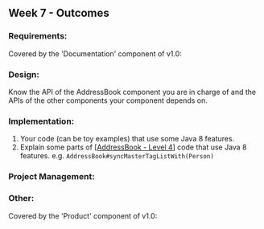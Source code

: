 <link rel="stylesheet" href="{{baseUrl}}/css/main.css">
<link rel="stylesheet" href="{{baseUrl}}/css/schedule.css">

<div class="website-content">

## Week 7 - Outcomes

<div id="main">

### Requirements:

<panel type="danger" header="**`W7.1` Can record requirements of a product** :star:" no-close>
  <panel header=":dart: Evidence" expanded>

Covered by the 'Documentation' component of v1.0:

<dynamic-panel src="../../admin/project-v10.md" header="%%Admin » Project → v1.0%%" no-close />

  </panel>
</panel>

### Design:

<dynamic-panel type="danger" src="outcome-architecture.md" header="**`W7.2` Can interpret an architecture diagram** :star:" no-close />

<panel type="warning" header="**`W7.3` Can explain APIs** :star::star:" no-close>
  <include src="../../book/reuse/apis/what/full.md" />
  <panel header=":dart: Evidence" expanded>

Know the API of the AddressBook component you are in charge of and the APIs of the other components your component depends on.

  </panel>
</panel>

<dynamic-panel type="warning" src="outcome-sequenceDiagramIntermediate.md" header="**`W7.4` Can use intermediate-level sequence diagrams** :star::star:" no-close />

### Implementation:

<dynamic-panel type="warning" src="outcome-logging.md" header="**`W7.5` Can use logging** :star::star:" no-close />

<dynamic-panel type="info" src="outcome-assertion.md" header="**`W7.6` Can use assertions** :star::star::star:" no-close />

<!-- ==================================================================================================== -->

<panel type="success" header="**`W7.7` Can use Java8 streams :star::star::star::star:**" no-close>
  <include src="../../book/javaTools/streamsBasic/full.md" />
  <panel header=":dart: Evidence" expanded>

1. Your code (can be toy examples) that use some Java 8 features. 
2. Explain some parts of [[AddressBook - Level 4](https://nus-cs2103-ay1718s2.github.io/addressbook-level4/)] code that use Java 8 features. e.g. `AddressBook#syncMasterTagListWith(Person)`

  </panel>
</panel>

### Project Management:

<dynamic-panel type="info" src="outcome-continuous.md" header="**`W7.8` Can explain continuous integration and continuous deployment** :star::star::star:" no-close />

### Other:

<panel type="danger" header="**`W7.9` Can do local-impact changes to an existing software** :star:" no-close>
  <panel header=":dart: Evidence" expanded>

Covered by the 'Product' component of v1.0:

<dynamic-panel src="../../admin/project-v10.md" header="%%Admin » Project → v1.0%%" no-close />

  </panel>
</panel>

</div>
</div>
